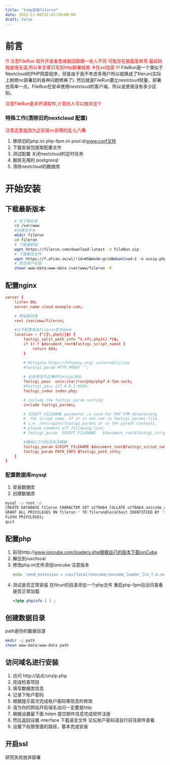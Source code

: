 ```yaml
---
title: "lnmp安装filerun"
date: 2022-11-06T12:43:39+08:00
draft: false
---
```


# 前言
<font color='Red'> !!! 注意FileRun 软件开发者思维脑回路跟一些人不同 可能存在脑筋急转弯 最起码我是很无语,所以本文章只写到http部署结尾 卡在ssl加密 !!!</font>
FileRun是一个类似于Nextcloud的PHP网盘程序，但是由于我不考虑多用户所以就换成了filerun(实际上刷修nc部署后的各种问题修麻了).
然后就是FileRun要比nextcloud轻量，部署也简单一点。FileRun在安卓使用nextcloud的客户端，所以说使用没有多少区别。

<font color='Red'> 注意FileRun是非开源软件,介意的人可以放弃这个</font>

### 特殊工作(清除旧的nextcloud 配置)
<font color='Red'> 注意这里是因为之前装nc折腾的乱七八糟</font>
1. 移除旧的php.ini php-fpm.ini pool.d/www.conf文件
2. 下载安装包提取配置文件
3. 测试配置 关闭nextcloud的定时任务
4. 删除无用的 postgresql
5. 清除nextcloud的数据库
   
# 开始安装

## 下载最新版本
``` sh
    # 到下载目录
    cd /var/www
    #创建文件夹
    mkdir filerun
    cd filerun
    # 下载最新版
    wget https://filerun.com/download-latest -O FileRun.zip
    # 下载解压文件
    wget https://f.afian.se/wl/?id=HS&mode=grid&download=1 -o unzip.php
    # 修改用户和组
    chown www-data:www-data /var/www/filerun -R  
```
## 配置nginx
```conf
server {
    listen 80;
    server_name cloud.example.com;

    # 网站根目录    
    root /var/www/filerun;

    #以下配置来自filerun官方demo
    location ~ [^/]\.php(/|$) {
        fastcgi_split_path_info ^(.+?\.php)(/.*)$;
        if (!-f $document_root$fastcgi_script_name) {
            return 404;
        }

        # Mitigate https://httpoxy.org/ vulnerabilities
        #fastcgi_param HTTP_PROXY "";
        
        # 此处修改为正确的fastcgi地址            
        fastcgi_pass  unix:/var/run/php/php7.4-fpm.sock;
        #fastcgi_pass 127.0.0.1:9000;
        fastcgi_index index.php;

        # include the fastcgi_param setting
        include fastcgi_params;

        # SCRIPT_FILENAME parameter is used for PHP FPM determining
        #  the script name. If it is not set in fastcgi_params file,
        # i.e. /etc/nginx/fastcgi_params or in the parent contexts,
        # please comment off following line:
        # fastcgi_param  SCRIPT_FILENAME   $document_root$fastcgi_script_name;

        #确保以下代码没有注释掉        
        fastcgi_param SCRIPT_FILENAME $document_root$fastcgi_script_name;
        fastcgi_param PATH_INFO $fastcgi_path_info;
    }
}
```
### 配置数据库mysql
1. 安装数据库
2. 创建数据库
``` sh
mysql -u root -p
CREATE DATABASE filerun CHARACTER SET utf8mb4 COLLATE utf8mb4_unicode_ci;
GRANT ALL PRIVILEGES ON filerun.* TO filerun@localhost IDENTIFIED BY '设置你的数据库用户密码';
FLUSH PRIVILEGES;
quit

```
## 配置php
1. 前往http://www.ioncube.com/loaders.php根据自己的版本下载ionCube
2. 解压到/usr/local
3. 修改php.ini文件添加ioncube 注意版本
   ``` sh
   echo 'zend_extension = /usr/local/ioncube/ioncube_loader_lin_7.4.so' >> /etc/php/7.4/fpm/php.ini 
   ```
4. 测试是否正常安装
   在filrun的目录添加一个php文件 重启php-fpm后访问查看是否正常加载
   ```php
   <?php phpinfo ( ) ;
   ```

## 创建数据目录
path是你的数据目录
```sh
mkdir -p path
chown www-data:www-data path
```
## 访问域名进行安装
1. 访问 http://站点/unzip.php
2. 完成检查项目
3. 填写数据库信息
4. 记录下账户密码
5. 根据提示首次完成账户密码等信息的修改
6. 请为你的网站开启域名访问一定要是http
7. 根据设置最下面 listen 提交邮件信息完成软件注册
8. 然后返回设置 interface 下载语言文件 论坛账户密码请自行前往邮件查看
9. 设置下权限里面的路径，基本完成安装

## 开启ssl
研究失败放弃部署

